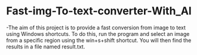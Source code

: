 # Fast-img-To-text-converter-With_AI
-The aim of this project is to provide a fast conversion from image to text using Windows shortcuts.
To do this, run the program and select an image from a specific region using the win+s+shift shortcut.
You will then find the results in a file named result.txt.
